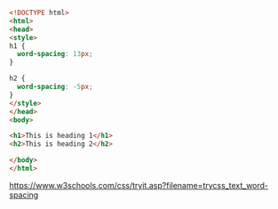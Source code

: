 ```html
<!DOCTYPE html>
<html>
<head>
<style>
h1 {
  word-spacing: 13px;
}

h2 {
  word-spacing: -5px;
}
</style>
</head>
<body>

<h1>This is heading 1</h1>
<h2>This is heading 2</h2>

</body>
</html>

```

https://www.w3schools.com/css/tryit.asp?filename=trycss_text_word-spacing